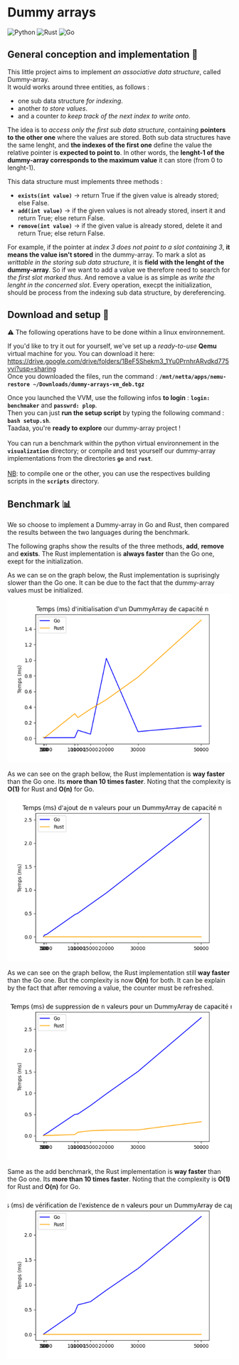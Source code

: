 # Dummy arrays

![Python](https://img.shields.io/badge/python-3670A0?style=for-the-badge&logo=python&logoColor=ffdd54)
![Rust](https://img.shields.io/badge/rust-%23000000.svg?style=for-the-badge&logo=rust&logoColor=white)
![Go](https://img.shields.io/badge/go-%2300ADD8.svg?style=for-the-badge&logo=go&logoColor=white)


## General conception and implementation 📑
This little project aims to implement _an associative data structure_, called Dummy-array.<br/>
It would works around three entities, as follows :
- one sub data structure _for indexing_.
- another _to store values_.
- and a counter _to keep track of the next index to write onto_.

The idea is to _access only the first sub data structure_, containing **pointers to the other one** where the values are stored.
Both sub data structures have the same lenght, and **the indexes of the first one** define the value the relative pointer
is **expected to point to**. In other words, the **lenght-1 of the dummy-array corresponds to the maximum value** it can store (from
0 to lenght-1).

This data structure must implements three methods :
- **`exists(int value)`** -> return True if the given value is already stored; else False.
- **`add(int value)`** -> if the given values is not already stored, insert it and return True; else return False.
- **`remove(int value)`** -> if the given value is already stored, delete it and return True; else return False.

For example, if the pointer at _index 3 does not point to a slot containing 3_, **it means the value isn't stored** in the dummy-array.
To mark a slot as _writtable in the storing sub data structure_, it is **field with the lenght of the dummy-array**. So if we want to 
add a value we therefore need to search for _the first slot marked thus_. And remove a value is as simple as _write the lenght in the 
concerned slot_.
Every operation, execpt the initialization, should be process from the indexing sub data structure, by dereferencing.

## Download and setup 🚂 
⚠️ The following operations have to be done within a linux environnement. 

If you'd like to try it out for yourself, we've set up a _ready-to-use_ **Qemu** virtual machine for you. You can download it here:<br/>
https://drive.google.com/drive/folders/1BeF5Shekm3_1Yu0PrnhrARvdkd775yvi?usp=sharing <br/>
Once you downloaded the files, run the command : **`/mnt/netta/apps/nemu-restore ∼/Downloads/dummy-arrays-vm_deb.tgz`**

Once you launched the VVM, use the following infos **to login** : **`login: benchmaker`** and **`passwrd: plop`**.</br>
Then you can just **run the setup script** by typing the following command : **`bash setup.sh`**.<br/>
Taadaa, you're **ready to explore** our dummy-array project ! <br/>
<br/>
You can run a benchmark within the python virtual environnement in the **`visualization`** directory; or compile and test yourself our 
dummy-array implementations from the directories **`go`** and **`rust`**.<br/>
<br/>
<ins>NB</ins>: to compile one or the other, you can use the respectives building scripts in the **`scripts`** directory.

## Benchmark 📊
We so choose to implement a Dummy-array in Go and Rust, then compared the results between the two languages during the benchmark.

The following graphs show the results of the three methods, **add**, **remove** and **exists**. The Rust implementation is **always faster** than the Go one, exept for the initialization. 

As we can se on the graph below, the Rust implementation is suprisingly slower than the Go one.
It can be due to the fact that the dummy-array values must be initialized.
![Benchmark_init](./readme_images/graphs/tc_initialize.png)

As we can see on the graph bellow, the Rust implementation is **way faster** than the Go one. Its **more than 10 times faster**.
Noting that the complexity is **O(1)** for Rust and **O(n)** for Go.
![Benchmark_add](./readme_images/graphs/tc_add.png)

As we can see on the graph bellow, the Rust implementation still **way faster** than the Go one. But the complexity is now **O(n)** for both. 
It can be explain by the fact that after removing a value, the counter must be refreshed.
![Benchmark_remove](./readme_images/graphs/tc_remove.png)

Same as the add benchmark, the Rust implementation is **way faster** than the Go one. Its **more than 10 times faster**.
Noting that the complexity is **O(1)** for Rust and **O(n)** for Go.
![Benchmark_exists](./readme_images/graphs/tc_exists.png)
